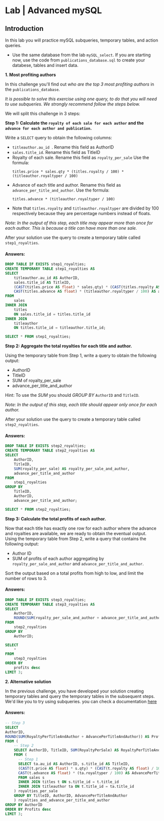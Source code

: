 # Lab | Advanced mySQL 

## Introduction

In this lab you will practice mySQL subqueries, temporary tables, and action queries.  
- Use the same database from the lab `mySQL_select`. If you are starting now, use the code from `publications_database.sql` to create your databese, tables and insert data. 

**1. Most profiting authors**

In this challenge you'll find out *who are the top 3 most profiting authors* in the `publications_database`.   

*It is possible to solve this exercise using one query, to do that you will need to use subqueries. We strongly recommend follow the steps below.*  

We will split this challenge in 3 steps:


**Step 1: Calculate the `royalty of each sale for each author` and the `advance for each author and publication`.**

Write a `SELECT` query to obtain the following columns:

- `titleauthor.au_id `. Rename this field as AuthorID
- `sales.title_id`. Rename this field as TitleID
- Royalty of each sale. Rename this field as `royalty_per_sale` Use the formula:
    ```
    titles.price * sales.qty * (titles.royalty / 100) * (titleauthor.royaltyper / 100)
    ```
- Advance of each title and author. Rename this field as `advance_per_title_and_author`. Use the formula: 
    ```
    titles.advance * (titleauthor.royaltyper / 100)
    ```
- Note that `titles.royalty` and `titleauthor.royaltyper` are divided by 100 respectively because they are percentage numbers instead of floats.

*Note: In the output of this step, each title may appear more than once for each author. This is because a title can have more than one sale.*

After your solution use the query to create a temporary table called `step1_royalties`.

#### Answers:
```sql
DROP TABLE IF EXISTS step1_royalties;
CREATE TEMPORARY TABLE step1_royalties AS
SELECT 
    titleauthor.au_id AS AuthorID, 
    sales.title_id AS TitleID,
    (CAST(titles.price AS float) * sales.qty) * (CAST(titles.royalty AS float) / 100) * (titleauthor.royaltyper / 100) AS royalty_per_sale,
    CAST(titles.advance AS float) * (titleauthor.royaltyper / 100) AS advance_per_title_and_author
FROM 
    sales
INNER JOIN 
    titles
    ON sales.title_id = titles.title_id
INNER JOIN 
    titleauthor 
    ON titles.title_id = titleauthor.title_id;

SELECT * FROM step1_royalties;
```

**Step 2: Aggregate the total royalties for each title and author.**

Using the temporary table from Step 1, write a query to obtain the following output:

- AuthorID
- TitleID
- SUM of royalty_per_sale
- advance_per_title_and_author
  
 Hint: To use the *SUM* you should *GROUP BY* `AuthorID` and `TitleID`.

*Note: In the output of this step, each title should appear only once for each author.*  

After your solution use the query to create a temporary table called `step2_royalties`.

#### Answers:
```sql
DROP TABLE IF EXISTS step2_royalties;
CREATE TEMPORARY TABLE step2_royalties AS
SELECT 
    AuthorID, 
    TitleID, 
    SUM(royalty_per_sale) AS royalty_per_sale_and_author, 
    advance_per_title_and_author
FROM 
    step1_royalties
GROUP BY 
    TitleID,
    AuthorID, 
    advance_per_title_and_author;

SELECT * FROM step2_royalties;
```


**Step 3: Calculate the total profits of each author.**

Now that each title has exactly one row for each author where the advance and royalties are available, we are ready to obtain the eventual output. Using the temporary table from Step 2, write a query that contains the following output:

- Author ID
- SUM of profits of each author aggregating by `royalty_per_sale_and_author` and `advance_per_title_and_author`.

Sort the output based on a total profits from high to low, and limit the number of rows to 3.

#### Answers:
```sql
DROP TABLE IF EXISTS step3_royalties;
CREATE TEMPORARY TABLE step3_royalties AS
SELECT 
    AuthorID, 
    ROUND(SUM(royalty_per_sale_and_author + advance_per_title_and_author)) AS profits
FROM 
    step2_royalties
GROUP BY 
    AuthorID;

SELECT 
    *
FROM 
    step3_royalties
ORDER BY 
    profits desc
LIMIT 3;
```


**2. Alternative solution**

In the previous challenge, you have developed your solution creating temporary tables and query the temporary tables in the subsequent steps.
We'd like you to try using subqueries. you can check a documentation [here](https://dev.mysql.com/doc/refman/8.0/en/derived-tables.html)

#### Answers:
```sql
-- Step 3
SELECT 
AuthorID, 
ROUND(SUM(RoyaltyPerTitleAndAuthor + AdvancePerTitleAndAuthor)) AS Profits
FROM (
    -- Step 2
    SELECT AuthorID, TitleID, SUM(RoyaltyPerSale) AS RoyaltyPerTitleAndAuthor, AdvancePerTitleAndAuthor
    FROM (
      -- Step 1
      SELECT ta.au_id AS AuthorID, s.title_id AS TitleID,
      (CAST(t.price AS float) * s.qty) * (CAST(t.royalty AS float) / 100) * (ta.royaltyper / 100) AS RoyaltyPerSale,
      CAST(t.advance AS float) * (ta.royaltyper / 100) AS AdvancePerTitleAndAuthor
      FROM sales s
      INNER JOIN titles t ON s.title_id = t.title_id
      INNER JOIN titleauthor ta ON t.title_id = ta.title_id
    ) royalties_per_sale
    GROUP BY TitleID, AuthorID, AdvancePerTitleAndAuthor
    ) royalties_and_advance_per_title_and_author
GROUP BY AuthorID
ORDER BY Profits desc
LIMIT 3;
```



